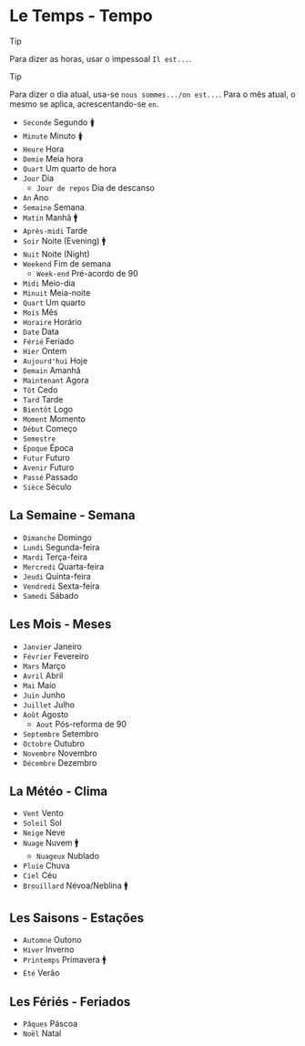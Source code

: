 # Le Temps - Tempo

> [!TIP]
> Para dizer as horas, usar o impessoal `Il est...`.

> [!TIP]
> Para dizer o dia atual, usa-se `nous sommes.../on est...`. Para o mês atual, o mesmo se aplica, acrescentando-se `en`.

-   `Seconde` Segundo 🚺
-   `Minute` Minuto 🚺
-   `Heure` Hora
-   `Demie` Meia hora
-   `Quart` Um quarto de hora
-   `Jour` Dia
    -   `Jour de repos` Dia de descanso
-   `An` Ano
-   `Semaine` Semana
-   `Matin` Manhã 🚹
-   `Après-midi` Tarde
-   `Soir` Noite (Evening) 🚹
-   `Nuit` Noite (Night)
-   `Weekend` Fim de semana
    -   `Week-end` Pré-acordo de 90
-   `Midi` Meio-dia
-   `Minuit` Meia-noite
-   `Quart` Um quarto
-   `Mois` Mês
-   `Horaire` Horário
-   `Date` Data
-   `Férié` Feriado
-   `Hier` Ontem
-   `Aujourd'hui` Hoje
-   `Demain` Amanhã
-   `Maintenant` Agora
-   `Tôt` Cedo
-   `Tard` Tarde
-   `Bientôt` Logo
-   `Moment` Momento
-   `Début` Começo
-   `Semestre`
-   `Époque` Época
-   `Futur` Futuro
-   `Avenir` Futuro
-   `Passé` Passado
-   `Sièce` Século

## La Semaine - Semana

-   `Dimanche` Domingo
-   `Lundi` Segunda-feira
-   `Mardi` Terça-feira
-   `Mercredi` Quarta-feira
-   `Jeudi` Quinta-feira
-   `Vendredi` Sexta-feira
-   `Samedi` Sábado

## Les Mois - Meses

-   `Janvier` Janeiro
-   `Février` Fevereiro
-   `Mars` Março
-   `Avril` Abril
-   `Mai` Maio
-   `Juin` Junho
-   `Juillet` Julho
-   `Août` Agosto
    -   `Aout` Pós-reforma de 90
-   `Septembre` Setembro
-   `Octobre` Outubro
-   `Novembre` Novembro
-   `Décembre` Dezembro

## La Météo - Clima

-   `Vent` Vento
-   `Soleil` Sol
-   `Neige` Neve
-   `Nuage` Nuvem 🚹
    -   `Nuageux` Nublado
-   `Pluie` Chuva
-   `Ciel` Céu
-   `Brouillard` Névoa/Neblina 🚹

## Les Saisons - Estações

-   `Automne` Outono
-   `Hiver` Inverno
-   `Printemps` Primavera 🚹
-   `Été` Verão

## Les Fériés - Feriados

-   `Pâques` Páscoa
-   `Noël` Natal
